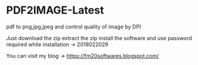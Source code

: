 # PDF2IMAGE-Latest
pdf to png,jpg,jpeg and control quality of image by DPI


Just download the zip
extract the zip 
install the software and use
password required while installation -> 2018022029

You can visit my blog ->  https://fm20softwares.blogspot.com/


